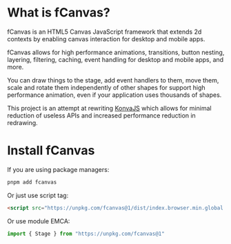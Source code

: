 # What is fCanvas?
fCanvas is an HTML5 Canvas JavaScript framework that extends 2d contexts
by enabling canvas interaction for desktop and mobile apps.

fCanvas allows for high performance animations, transitions, button nesting, layering, filtering,
caching, event handling for desktop and mobile apps, and more.

You can draw things to the stage, add event handlers to them, move them,
scale and rotate them independently of other shapes for support
high performance animation, even if your application uses thousands of shapes.

This project is an attempt at rewriting [KonvaJS](https://github.com/konvajs/konva) which allows for minimal reduction of useless APIs and increased performance reduction in redrawing.

# Install fCanvas
If you are using package managers:
```bash
pnpm add fcanvas
```

Or just use script tag:
```html
<script src="https://unpkg.com/fcanvas@1/dist/index.browser.min.global.js"></script>
```

Or use module EMCA:
```js
import { Stage } from "https://unpkg.com/fcanvas@1"
```
